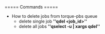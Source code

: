 ===== Commands =====
  * How to delete jobs from torque-pbs queue
    * delete single job **''qdel <job_id>''**
    * delete all jobs **''qselect -u <username> | xargs qdel''**